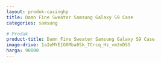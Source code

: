 ```yaml
---
layout: produk-casinghp
title: Damn Fine Sweater Samsung Galaxy S9 Case
categories: samsung

# Produk
product-title: Damn Fine Sweater Samsung Galaxy S9 Case
image-drive: 1aIeMYE1G0Rba8Sk_TCrcq_Hs_vm3nDS5
harga: 90000
---
```

